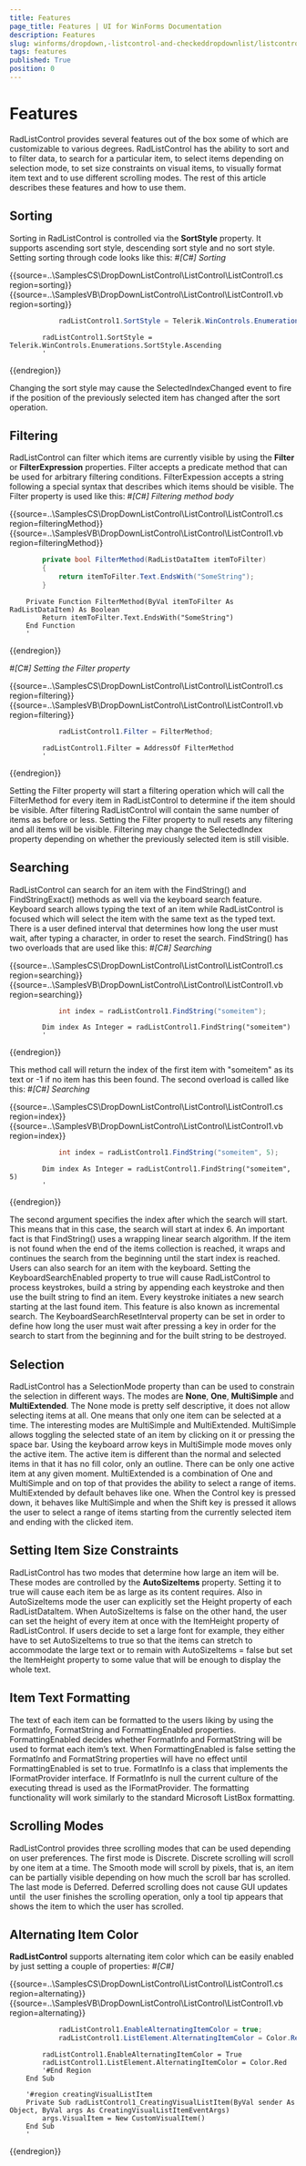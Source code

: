 ```yaml
---
title: Features
page_title: Features | UI for WinForms Documentation
description: Features
slug: winforms/dropdown,-listcontrol-and-checkeddropdownlist/listcontrol/features
tags: features
published: True
position: 0
---
```


# Features



RadListControl provides several features out of the box some of which are customizable to various degrees. RadListControl has the ability to
        sort and to filter data, to search for a particular item, to select items depending on selection mode, to set size constraints on visual items, to
        visually format item text and to use different scrolling modes. The rest of this article describes these features and how to use them.
      



## Sorting



Sorting in RadListControl is controlled via the __SortStyle__ property. It supports ascending sort style, descending
          sort style and no sort style. Setting sorting through code looks like this:
        #_[C#] Sorting_

	



{{source=..\SamplesCS\DropDownListControl\ListControl\ListControl1.cs region=sorting}} 
{{source=..\SamplesVB\DropDownListControl\ListControl\ListControl1.vb region=sorting}} 

````C#
            radListControl1.SortStyle = Telerik.WinControls.Enumerations.SortStyle.Ascending;
````
````VB.NET
        radListControl1.SortStyle = Telerik.WinControls.Enumerations.SortStyle.Ascending
        '
````

{{endregion}} 




Changing the sort style may cause the SelectedIndexChanged event to fire if the position of the previously selected item has changed
          after the sort operation.
        

## Filtering

RadListControl can filter which items are currently visible by using the __Filter__ or __FilterExpression__
          properties.
          Filter accepts a predicate method that can be used for arbitrary filtering conditions. FilterExpession accepts a string following a special syntax 
          that describes which items should be visible.
          The Filter property is used like this:
        #_[C#] Filtering method body_

	



{{source=..\SamplesCS\DropDownListControl\ListControl\ListControl1.cs region=filteringMethod}} 
{{source=..\SamplesVB\DropDownListControl\ListControl\ListControl1.vb region=filteringMethod}} 

````C#
        private bool FilterMethod(RadListDataItem itemToFilter)
        {
            return itemToFilter.Text.EndsWith("SomeString");
        }
````
````VB.NET
    Private Function FilterMethod(ByVal itemToFilter As RadListDataItem) As Boolean
        Return itemToFilter.Text.EndsWith("SomeString")
    End Function
    '
````

{{endregion}} 


#_[C#] Setting the Filter property_

	



{{source=..\SamplesCS\DropDownListControl\ListControl\ListControl1.cs region=filtering}} 
{{source=..\SamplesVB\DropDownListControl\ListControl\ListControl1.vb region=filtering}} 

````C#
            radListControl1.Filter = FilterMethod;
````
````VB.NET
        radListControl1.Filter = AddressOf FilterMethod
        '
````

{{endregion}} 




Setting the Filter property will start a filtering operation which will call the FilterMethod for every item in RadListControl to determine if the
          item should be visible. After filtering RadListControl will contain the same number of items as before or less. Setting the Filter property to null
          resets any filtering and all items will be visible. Filtering may change the SelectedIndex property depending on whether the previously selected item
          is still visible.
        

## Searching

RadListControl can search for an item with the FindString() and FindStringExact() methods as well via the keyboard search feature.
          Keyboard search allows typing the text of an item while RadListControl is focused which will select the item with the same text as the typed text.
          There is a user defined interval that determines how long the user must wait, after typing a character, in order to reset the search.
          FindString() has two overloads that are used like this:
        #_[C#] Searching_

	



{{source=..\SamplesCS\DropDownListControl\ListControl\ListControl1.cs region=searching}} 
{{source=..\SamplesVB\DropDownListControl\ListControl\ListControl1.vb region=searching}} 

````C#
            int index = radListControl1.FindString("someitem");
````
````VB.NET
        Dim index As Integer = radListControl1.FindString("someitem")
        '
````

{{endregion}} 




This method call will return the index of the first item with "someitem" as its text or -1 if no item has this been found.
          The second overload is called like this:
        #_[C#] Searching_

	



{{source=..\SamplesCS\DropDownListControl\ListControl\ListControl1.cs region=index}} 
{{source=..\SamplesVB\DropDownListControl\ListControl\ListControl1.vb region=index}} 

````C#
            int index = radListControl1.FindString("someitem", 5);
````
````VB.NET
        Dim index As Integer = radListControl1.FindString("someitem", 5)
        '
````

{{endregion}} 




The second argument specifies the index after which the search will start. This means that in this case, the search will start at index 6.
          An important fact is that FindString() uses a wrapping linear search algorithm. If the item is not found when the end of the items collection is
          reached, it wraps and continues the search from the beginning until the start index is reached. Users can also search for an item with the keyboard.
          Setting the KeyboardSearchEnabled property to true will cause RadListControl to process keystrokes, build a string by appending each keystroke and then
          use the built string to find an item. Every keystroke initiates a new search starting at the last found item. This feature is also known as incremental
          search. The KeyboardSearchResetInterval property can be set in order to define how long the user must wait after pressing a key in order for the search
          to start from the beginning and for the built string to be destroyed.
        

## Selection

RadListControl has a SelectionMode property than can be used to constrain the selection in different ways.
          The modes are __None__, __One__, __MultiSimple__ and
          __MultiExtended__. The None mode is pretty self descriptive, it does not allow selecting items at all.
          One means that only one item can be selected at a time.
          The interesting modes are MultiSimple and MultiExtended. MultiSimple allows toggling the selected state of an item by clicking on
          it or pressing the space bar. Using the keyboard arrow keys in MultiSimple mode moves only the active item. The active item is different
          than the normal and selected items in that it has no fill color, only an outline. There can be only one active item at any given moment.
          MultiExtended is a combination of One and MultiSimple and on top of that provides the ability to select a range of items. MultiExtended
          by default behaves like one. When the Control key is pressed down, it behaves like MultiSimple and when the Shift key is pressed it allows
          the user to select a range of items starting from the currently selected item and ending with the clicked item.
        

## Setting Item Size Constraints

RadListControl has two modes that determine how large an item will be. These modes are controlled by the
          __AutoSizeItems__ property. Setting it to true will cause each item be as large as its content requires. Also in
          AutoSizeItems mode the user can explicitly set the Height property of each RadListDataItem.
          When AutoSizeItems is false on the other hand, the user can set the height of every item at once with the ItemHeight property of RadListControl.
          If users decide to set a large font for example, they either have to set AutoSizeItems to true so that the items can stretch to accommodate the
          large text or to remain with AutoSizeItems = false but set the ItemHeight property to some value that will be enough to display the whole text.
        

## Item Text Formatting

The text of each item can be formatted to the users liking by using the FormatInfo, FormatString and FormattingEnabled properties.
          FormattingEnabled decides whether FormatInfo and FormatString will be used to format each item’s text. When FormattingEnabled is false setting the
          FormatInfo and FormatString properties will have no effect until FormattingEnabled is set to true.
          FormatInfo is a class that implements the IFormatProvider interface. If FormatInfo is null the current culture of the executing thread is used as the
          IFormatProvider. The formatting functionality will work similarly to the standard Microsoft ListBox formatting.
        

## Scrolling Modes

RadListControl provides three scrolling modes that can be used depending on user preferences.
          The first mode is Discrete. Discrete scrolling will scroll by one item at a time. The Smooth mode will scroll by pixels, that is,
          an item can be partially visible depending on how much the scroll bar has scrolled. The last mode is Deferred. Deferred scrolling does not
          cause GUI updates until  the user finishes the scrolling operation, only a tool tip appears that shows the item to which the user has scrolled.         
        

## Alternating Item Color

__RadListControl__ supports alternating item color which can be easily enabled by just setting a couple of properties:
        #_[C#]_

	



{{source=..\SamplesCS\DropDownListControl\ListControl\ListControl1.cs region=alternating}} 
{{source=..\SamplesVB\DropDownListControl\ListControl\ListControl1.vb region=alternating}} 

````C#
            radListControl1.EnableAlternatingItemColor = true;
            radListControl1.ListElement.AlternatingItemColor = Color.Red;
````
````VB.NET
        radListControl1.EnableAlternatingItemColor = True
        radListControl1.ListElement.AlternatingItemColor = Color.Red
        '#End Region
    End Sub

    '#region creatingVisualListItem
    Private Sub radListControl1_CreatingVisualListItem(ByVal sender As Object, ByVal args As CreatingVisualListItemEventArgs)
        args.VisualItem = New CustomVisualItem()
    End Sub
    '
````

{{endregion}} 



